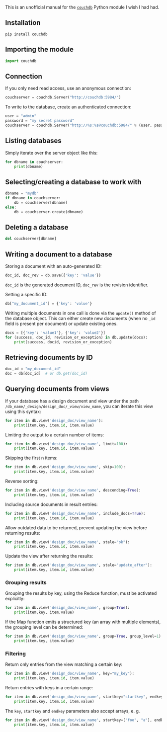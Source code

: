 This is an unofficial manual for the [`couchdb`](https://pythonhosted.org/CouchDB/) Python module I wish I had had.

## Installation

```nohighlight
pip install couchdb
```

## Importing the module

```python
import couchdb
```

## Connection

If you only need read access, use an anonymous connection:

```python
couchserver = couchdb.Server("http://couchdb:5984/")
```

To write to the database, create an authenticated connection:

```python
user = "admin"
password = "my secret password"
couchserver = couchdb.Server("http://%s:%s@couchdb:5984/" % (user, password))
```

## Listing databases

Simply iterate over the server object like this:

```python
for dbname in couchserver:
    print(dbname)
```

## Selecting/creating a database to work with

```python
dbname = "mydb"
if dbname in couchserver:
    db = couchserver[dbname]
else:
    db = couchserver.create(dbname)
```

## Deleting a database

```python
del couchserver[dbname]
```

## Writing a document to a database

Storing a document with an auto-generated ID:

```python
doc_id, doc_rev = db.save({'key': 'value'})
```

`doc_id` is the generated document ID, `doc_rev` is the revision identifier.

Setting a specific ID:

```python
db["my_document_id"] = {'key': 'value'}
```

Writing multiple documents in one call is done via the `update()` method of the database object. This can either create new documents (when no `_id` field is present per document) or update existing ones.

```python
docs = [{'key': 'value1'}, {'key': 'value2'}]
for (success, doc_id, revision_or_exception) in db.update(docs):
    print(success, docid, revision_or_exception)
```

## Retrieving documents by ID

```python
doc_id = "my_document_id"
doc = db[doc_id]  # or db.get(doc_id)
```

## Querying documents from views

If your database has a design document and view under the path `/db_name/_design/design_doc/_view/view_name`, you can iterate this view using this syntax:

```python
for item in db.view('design_doc/view_name'):
    print(item.key, item.id, item.value)
```

Limiting the output to a certain number of items:

```python
for item in db.view('design_doc/view_name', limit=100):
    print(item.key, item.id, item.value)
```

Skipping the first n items:

```python
for item in db.view('design_doc/view_name', skip=100):
    print(item.key, item.id, item.value)
```

Reverse sorting:

```python
for item in db.view('design_doc/view_name', descending=True):
    print(item.key, item.id, item.value)
```

Including source documents in result entries:

```python
for item in db.view('design_doc/view_name', include_docs=True):
    print(item.key, item.id, item.value)
```

Allow outdated data to be returned, prevent updating the view before returning results:

```python
for item in db.view('design_doc/view_name', stale="ok"):
    print(item.key, item.id, item.value)
```

Update the view after returning the results:

```python
for item in db.view('design_doc/view_name', stale="update_after"):
    print(item.key, item.id, item.value)
```

### Grouping results

Grouping the results by key, using the Reduce function, must be activated explicitly:

```python
for item in db.view('design_doc/view_name', group=True):
    print(item.key, item.value)
```

If the Map function emits a structured key (an array with multiple elements), the grouping level can be determined:

```python
for item in db.view('design_doc/view_name', group=True, group_level=1):
    print(item.key, item.value)
```

### Filtering

Return only entries from the view matching a certain key:

```python
for item in db.view('design_doc/view_name', key="my_key"):
    print(item.key, item.id, item.value)
```

Return entries with keys in a certain range:

```python
for item in db.view('design_doc/view_name', startkey="startkey", endkey="endkey"):
    print(item.key, item.id, item.value)
```

The `key`, `startkey` and `endkey` parameters also accept arrays, e. g.

```python
for item in db.view('design_doc/view_name', startkey=["foo", "a"], endkey=["foo", "z"]):
    print(item.key, item.id, item.value)
```
